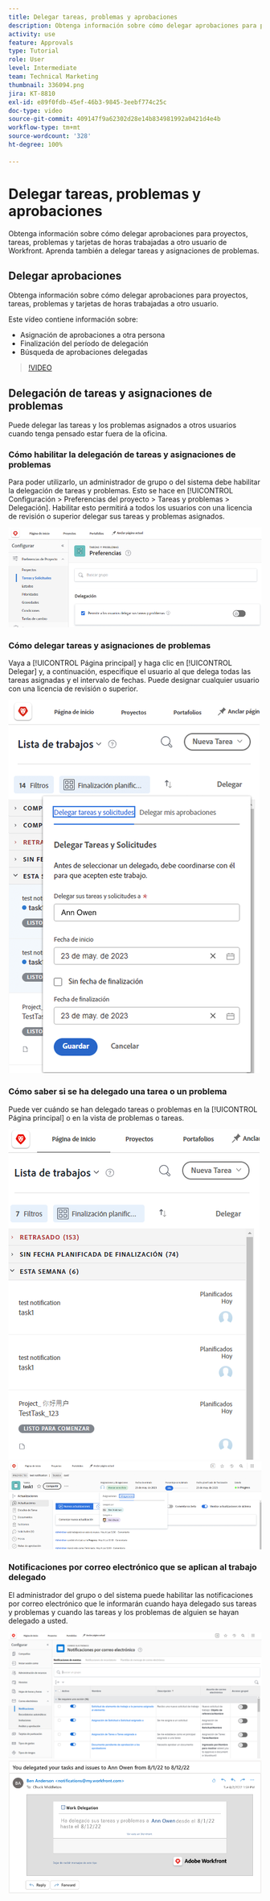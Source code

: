 ```yaml
---
title: Delegar tareas, problemas y aprobaciones
description: Obtenga información sobre cómo delegar aprobaciones para proyectos, tareas, problemas y tarjetas de horas trabajadas a otro usuario de Workfront. Aprenda también a delegar tareas y asignaciones de problemas.
activity: use
feature: Approvals
type: Tutorial
role: User
level: Intermediate
team: Technical Marketing
thumbnail: 336094.png
jira: KT-8810
exl-id: e89f0fdb-45ef-46b3-9845-3eebf774c25c
doc-type: video
source-git-commit: 409147f9a62302d28e14b834981992a0421d4e4b
workflow-type: tm+mt
source-wordcount: '328'
ht-degree: 100%

---
```


# Delegar tareas, problemas y aprobaciones

Obtenga información sobre cómo delegar aprobaciones para proyectos, tareas, problemas y tarjetas de horas trabajadas a otro usuario de Workfront. Aprenda también a delegar tareas y asignaciones de problemas.

## Delegar aprobaciones

Obtenga información sobre cómo delegar aprobaciones para proyectos, tareas, problemas y tarjetas de horas trabajadas a otro usuario.

Este vídeo contiene información sobre:

* Asignación de aprobaciones a otra persona
* Finalización del período de delegación
* Búsqueda de aprobaciones delegadas

>[!VIDEO](https://video.tv.adobe.com/v/336094/?quality=12&learn=on)

<!---
learn more URLS
Delegate approval request
--->

## Delegación de tareas y asignaciones de problemas

Puede delegar las tareas y los problemas asignados a otros usuarios cuando tenga pensado estar fuera de la oficina.

### Cómo habilitar la delegación de tareas y asignaciones de problemas

Para poder utilizarlo, un administrador de grupo o del sistema debe habilitar la delegación de tareas y problemas. Esto se hace en [!UICONTROL Configuración > Preferencias del proyecto > Tareas y problemas > Delegación]. Habilitar esto permitirá a todos los usuarios con una licencia de revisión o superior delegar sus tareas y problemas asignados.

![Captura de pantalla que muestra la [!UICONTROL Configuración] de preferencias de delegación](assets/delegation-1.png)

### Cómo delegar tareas y asignaciones de problemas

Vaya a [!UICONTROL Página principal] y haga clic en [!UICONTROL Delegar] y, a continuación, especifique el usuario al que delega todas las tareas asignadas y el intervalo de fechas. Puede designar cualquier usuario con una licencia de revisión o superior.

![Captura de pantalla que muestra la pestaña delegación en la [!UICONTROL Página principal]](assets/delegation-2.png)

### Cómo saber si se ha delegado una tarea o un problema

Puede ver cuándo se han delegado tareas o problemas en la [!UICONTROL Página principal] o en la vista de problemas o tareas.

![Captura de pantalla que muestra la asignación de tareas delegadas en el [!UICONTROL Inicio]](assets/delegation-4.png)
![Captura de pantalla que muestra la asignación de tarea delegada en la vista de tareas](assets/delegation-3.png)

### Notificaciones por correo electrónico que se aplican al trabajo delegado

El administrador del grupo o del sistema puede habilitar las notificaciones por correo electrónico que le informarán cuando haya delegado sus tareas y problemas y cuando las tareas y los problemas de alguien se hayan delegado a usted.

![Captura de pantalla que muestra las opciones de [!UICONTROL Configuración] de notificación por correo electrónico para la delegación](assets/delegation-5.png)
![Captura de pantalla que muestra un correo electrónico de delegación de trabajo](assets/delegation-6.png)
